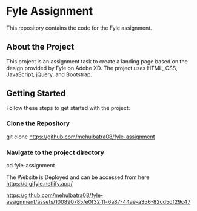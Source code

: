 # Fyle Assignment

This repository contains the code for the Fyle assignment.

## About the Project

This project is an assignment task to create a landing page based on the design provided by Fyle on Adobe XD. The project uses HTML, CSS, JavaScript, jQuery, and Bootstrap.

## Getting Started

Follow these steps to get started with the project:

### Clone the Repository
git clone https://github.com/mehulbatra08/fyle-assignment

### Navigate to the project directory
cd fyle-assignment

The Website is Deployed and can be accessed from here
https://digifyle.netlify.app/





https://github.com/mehulbatra08/fyle-assignment/assets/100890785/e0f32fff-6a87-44ae-a356-82cd5df29c47

